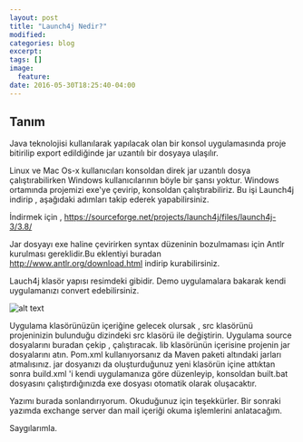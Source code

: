 ```yaml
---
layout: post
title: "Launch4j Nedir?"
modified:
categories: blog
excerpt:
tags: []
image:
  feature:
date: 2016-05-30T18:25:40-04:00
---
```


## Tanım

Java teknolojisi kullanılarak yapılacak olan bir konsol uygulamasında proje bitirilip export edildiğinde jar uzantılı bir dosyaya ulaşılır.

Linux ve Mac Os-x kullanıcıları konsoldan direk jar uzantılı dosya çalıştırabilirken Windows kullanıcılarının böyle bir şansı yoktur. Windows ortamında projemizi exe'ye çevirip, konsoldan çalıştırabiliriz.
Bu işi Launch4j indirip , aşağıdaki adımları takip ederek yapabilirsiniz.

İndirmek için , <https://sourceforge.net/projects/launch4j/files/launch4j-3/3.8/> 

Jar dosyayı exe haline çevirirken syntax düzeninin bozulmaması için Antlr kurulması gereklidir.Bu eklentiyi buradan 
<http://www.antlr.org/download.html> indirip kurabilirsiniz.

Lauch4j klasör yapısı resimdeki gibidir. Demo uygulamalara bakarak kendi uygulamanızı convert edebilirsiniz.

![alt text](http://localhost:4000/images/launch4j.png "Lauch4j")


Uygulama klasörünüzün içeriğine gelecek olursak , src klasörünü projeninizin bulunduğu dizindeki src klasörü ile değiştirin. Uygulama source dosyalarını buradan çekip , çalıştıracak.
lib klasörünün içerisine projenin jar dosyalarını atın. Pom.xml kullanıyorsanız da Maven paketi altındaki jarları atmalısınız.
jar dosyanızı da oluşturduğunuz yeni klasörün içine attıktan sonra build.xml 'i kendi uygulamanıza göre düzenleyip, konsoldan built.bat dosyasını çalıştırdığınızda exe dosyası otomatik olarak oluşacaktır.
 

Yazımı burada sonlandırıyorum. Okuduğunuz için teşekkürler. Bir sonraki yazımda exchange server dan mail içeriği okuma işlemlerini anlatacağım.

Saygılarımla.
